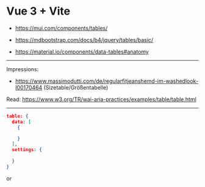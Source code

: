 # Vue 3 + Vite

- https://mui.com/components/tables/

- https://mdbootstrap.com/docs/b4/jquery/tables/basic/

- https://material.io/components/data-tables#anatomy

---

Impressions:
- https://www.massimodutti.com/de/regularfitjeanshemd-im-washedlook-l00170464 (Sizetable/Größentabelle)

Read:
https://www.w3.org/TR/wai-aria-practices/examples/table/table.html


---

```json
table: {
  data: [
    {

    }
  ],
  settings: {
    
  }
}
```
or
```json

```
